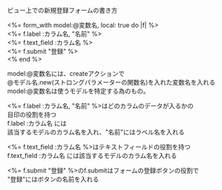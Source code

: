 ビュー上での新規登録フォームの書き方

<%= form_with model:@変数名, local: true do |f| %><br>
  <%= f.label :カラム名, "名前" %><br>
  <%= f.text_field :カラム名 %><br>
  <%= f.submit "登録" %><br>
<% end %><br>

model:@変数名には、createアクションで<br>
@モデル名.new(ストロングパラメーターの関数名)を入れた変数名を入れる<br>
model:@変数名は使うモデルを特定する為のもの。<br>

<%= f.label :カラム名, "名前" %>はどのカラムのデータが入るかの<br>
目印の役割を持つ<br>
f.label :カラム名 には<br>
該当するモデルのカラム名を入れ、"名前"にはラベル名を入れる<br>

<%= f.text_field :カラム名 %>はテキストフィールドの役割を持つ<br>
f.text_field :カラム名 には該当するモデルのカラム名を入れる<br>

<%= f.submit "登録" %>のf.submitはフォームの登録ボタンの役割で<br>
"登録"にはボタンの名前を入れる<br>



